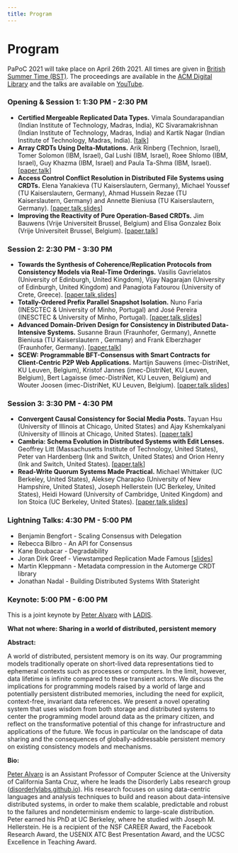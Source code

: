 ```yaml
---
title: Program
---
```

# Program

PaPoC 2021 will take place on April 26th 2021.
All times are given in [British Summer Time (BST)](https://www.timeanddate.com/time/zones/bst).
The proceedings are available in the [ACM Digital Library](https://dl.acm.org/doi/proceedings/10.1145/3447865) and the talks are available on [YouTube](https://youtube.com/playlist?list=PLzDuHU-z7gNgh7anHW2UO8Vrm_FhIoJ3F).

### Opening & Session 1: 1:30 PM - 2:30 PM

* **Certified Mergeable Replicated Data Types.** Vimala Soundarapandian (Indian Institute of Technology, Madras, India), KC Sivaramakrishnan (Indian Institute of Technology, Madras, India) and Kartik Nagar (Indian Institute of Technology, Madras, India). [[talk](https://youtu.be/6TTRv5rLI-8)]
* **Array CRDTs Using Delta-Mutations.**
Arik Rinberg (Technion, Israel), Tomer Solomon (IBM, Israel), Gal Lushi (IBM, Israel), Roee Shlomo (IBM, Israel), Guy Khazma (IBM, Israel) and Paula Ta-Shma (IBM, Israel). [[paper](https://dl.acm.org/doi/10.1145/3447865.3457971),[talk](https://youtu.be/X4M27qohtDs)]
* **Access Control Conflict Resolution in Distributed File Systems using CRDTs.**
Elena Yanakieva (TU Kaiserslautern, Germany), Michael Youssef (TU Kaiserslautern, Germany), Ahmad Hussein Rezae (TU Kaiserslautern, Germany) and Annette Bieniusa (TU Kaiserslautern, Germany). [[paper](https://dl.acm.org/doi/10.1145/3447865.3457970),[talk](https://youtu.be/dLmHkJFrFks),[slides](https://papoc-workshop.github.io/2021/slides/yanakieva.pdf)]
* **Improving the Reactivity of Pure Operation-Based CRDTs.**
Jim Bauwens (Vrije Universiteit Brussel, Belgium) and Elisa Gonzalez Boix (Vrije Universiteit Brussel, Belgium). [[paper](https://dl.acm.org/doi/10.1145/3447865.3457968),[talk](https://youtu.be/dRuz-aIGI5E)]

### Session 2: 2:30 PM - 3:30 PM

* **Towards the Synthesis of Coherence/Replication Protocols from Consistency Models via Real-Time Orderings.**
Vasilis Gavrielatos (University of Edinburgh, United Kingdom), Vijay Nagarajan (University of Edinburgh, United Kingdom) and Panagiota Fatourou (University of Crete, Greece). [[paper](https://dl.acm.org/doi/10.1145/3447865.3457964),[talk](https://youtu.be/fe-uxY7cPTY),[slides](https://papoc-workshop.github.io/2021/slides/gavrielatos.pdf)]
* **Totally-Ordered Prefix Parallel Snapshot Isolation.**
Nuno Faria (INESCTEC & University of Minho, Portugal) and José Pereira (INESCTEC & University of Minho, Portugal). [[paper](https://dl.acm.org/doi/10.1145/3447865.3457966),[talk](https://youtu.be/DUkq6S9faBc),[slides](https://papoc-workshop.github.io/2021/slides/faria.pdf)]
* **Advanced Domain-Driven Design for Consistency in Distributed Data-Intensive Systems.**
Susanne Braun (Fraunhofer, Germany), Annette Bieniusa (TU Kaiserslautern , Germany) and Frank Elberzhager (Fraunhofer, Germany). [[paper](https://dl.acm.org/doi/10.1145/3447865.3457969),[talk](https://youtu.be/Zg_EAEvDWg0)]
* **SCEW: Programmable BFT-Consensus with Smart Contracts for Client-Centric P2P Web Applications.**
Martijn Sauwens (imec-DistriNet, KU Leuven, Belgium), Kristof Jannes (imec-DistriNet, KU Leuven, Belgium), Bert Lagaisse (imec-DistriNet, KU Leuven, Belgium) and Wouter Joosen (imec-DistriNet, KU Leuven, Belgium). [[paper](https://dl.acm.org/doi/10.1145/3447865.3457965),[talk](https://youtu.be/Bb5YFNTpX68),[slides](https://papoc-workshop.github.io/2021/slides/sauwens.pdf)]

### Session 3: 3:30 PM - 4:30 PM

* **Convergent Causal Consistency for Social Media Posts.**
Tayuan Hsu (University of Illinois at Chicago, United States) and Ajay Kshemkalyani (University of Illinois at Chicago, United States). [[paper](https://dl.acm.org/doi/10.1145/3447865.3457967),[talk](https://youtu.be/WpzrArkfmAI)]
* **Cambria: Schema Evolution in Distributed Systems with Edit Lenses.**
Geoffrey Litt (Massachusetts Institute of Technology, United States), Peter van Hardenberg (Ink and Switch, United States) and Orion Henry (Ink and Switch, United States). [[paper](https://dl.acm.org/doi/10.1145/3447865.3457963),[talk](https://youtu.be/HwIJ1L8hlas)]
* **Read-Write Quorum Systems Made Practical.**
Michael Whittaker (UC Berkeley, United States), Aleksey Charapko (University of New Hampshire, United States), Joseph Hellerstein (UC Berkeley, United States), Heidi Howard (University of Cambridge, United Kingdom) and Ion Stoica (UC Berkeley, United States). [[paper](https://dl.acm.org/doi/10.1145/3447865.3457962),[talk](https://youtu.be/CRLw9PcK8d4),[slides](https://papoc-workshop.github.io/2021/slides/whittaker.pdf)]

### Lightning Talks: 4:30 PM - 5:00 PM

* Benjamin Bengfort - Scaling Consensus with Delegation
* Rebecca Bilbro - An API for Consensus
* Kane Boubacar - Degradability
* Joran Dirk Greef - Viewstamped Replication Made Famous [[slides](https://papoc-workshop.github.io/2021/slides/greef.pdf)]
* Martin Kleppmann - Metadata compression in the Automerge CRDT library
* Jonathan Nadal - Building Distributed Systems With Stateright

### Keynote: 5:00 PM - 6:00 PM

This is a joint keynote by [Peter Alvaro](https://people.ucsc.edu/~palvaro/) with [LADIS](https://ladisworkshop.org/2021/).

**What not where: Sharing in a world of distributed, persistent memory**

**Abstract:**

A world of distributed, persistent memory is on its way. Our programming models traditionally operate on short-lived data representations tied to ephemeral contexts such as processes or computers. In the limit, however, data lifetime is infinite compared to these transient actors. We discuss the implications for programming models raised by a world of large and potentially persistent distributed memories, including the need for explicit, context-free, invariant data references. We present a novel operating system that uses wisdom from both storage and distributed systems to center the programming model around data as the primary citizen, and reflect on the transformative potential of this change for infrastructure and applications of the future.  We focus in particular on the landscape of data sharing and the consequences of globally-addressable persistent memory on existing consistency models and mechanisms.

**Bio:**

[Peter Alvaro](https://people.ucsc.edu/~palvaro/) is an Assistant Professor of Computer Science at the University of California Santa Cruz, where he leads the Disorderly Labs research group ([disorderlylabs.github.io](https://disorderlylabs.github.io)). His research focuses on using data-centric languages and analysis techniques to build and reason about data-intensive distributed systems, in order to make them scalable, predictable and robust to the failures and nondeterminism endemic to large-scale distribution. Peter earned his PhD at UC Berkeley, where he studied with Joseph M. Hellerstein. He is a recipient of the NSF CAREER Award, the Facebook Research Award, the USENIX ATC Best Presentation Award, and the UCSC Excellence in Teaching Award.